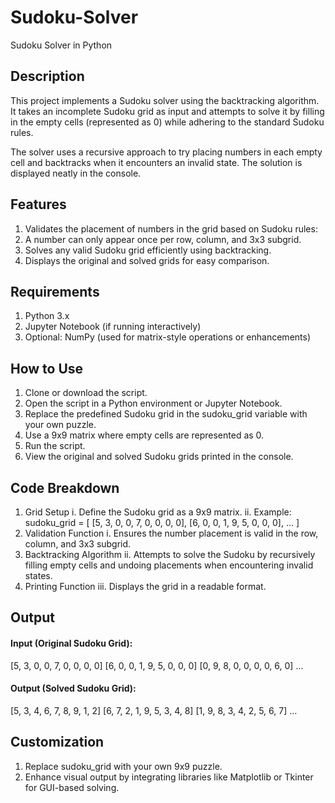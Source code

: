 # Sudoku-Solver
Sudoku Solver in Python

## Description
This project implements a Sudoku solver using the backtracking algorithm. It takes an incomplete Sudoku grid as input and attempts to solve it by filling in the empty cells (represented as 0) while adhering to the standard Sudoku rules.

The solver uses a recursive approach to try placing numbers in each empty cell and backtracks when it encounters an invalid state. The solution is displayed neatly in the console.

## Features
1. Validates the placement of numbers in the grid based on Sudoku rules:
2. A number can only appear once per row, column, and 3x3 subgrid.
3. Solves any valid Sudoku grid efficiently using backtracking.
4. Displays the original and solved grids for easy comparison.

## Requirements
1. Python 3.x
2. Jupyter Notebook (if running interactively)
3. Optional: NumPy (used for matrix-style operations or enhancements)

## How to Use
1. Clone or download the script.
2. Open the script in a Python environment or Jupyter Notebook.
3. Replace the predefined Sudoku grid in the sudoku_grid variable with your own puzzle.
4. Use a 9x9 matrix where empty cells are represented as 0.
5. Run the script.
6. View the original and solved Sudoku grids printed in the console.

## Code Breakdown
1. Grid Setup
   i. Define the Sudoku grid as a 9x9 matrix.
   ii. Example:
          sudoku_grid = [
              [5, 3, 0, 0, 7, 0, 0, 0, 0],
              [6, 0, 0, 1, 9, 5, 0, 0, 0],
              ...
          ]
2. Validation Function
  i. Ensures the number placement is valid in the row, column, and 3x3 subgrid.
3. Backtracking Algorithm
  ii. Attempts to solve the Sudoku by recursively filling empty cells and undoing placements          when encountering invalid states.
4. Printing Function
  iii. Displays the grid in a readable format.

## Output
#### Input (Original Sudoku Grid):
[5, 3, 0, 0, 7, 0, 0, 0, 0]
[6, 0, 0, 1, 9, 5, 0, 0, 0]
[0, 9, 8, 0, 0, 0, 0, 6, 0]
...
#### Output (Solved Sudoku Grid):
[5, 3, 4, 6, 7, 8, 9, 1, 2]
[6, 7, 2, 1, 9, 5, 3, 4, 8]
[1, 9, 8, 3, 4, 2, 5, 6, 7]
...

## Customization
1. Replace sudoku_grid with your own 9x9 puzzle.
2. Enhance visual output by integrating libraries like Matplotlib or Tkinter for GUI-based solving.
